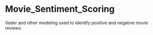# Movie_Sentiment_Scoring
Vader and other modeling used to identify positive and negative movie reviews.
